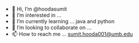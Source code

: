 - 👋 Hi, I’m @hoodasumit
- 👀 I’m interested in ...
- 🌱 I’m currently learning ... java and python
- 💞️ I’m looking to collaborate on ...
- 📫 How to reach me ... sumit.hooda001@umb.edu

<!---
hoodasumit/hoodasumit is a ✨ special ✨ repository because its `README.md` (this file) appears on your GitHub profile.
You can click the Preview link to take a look at your changes.
--->
